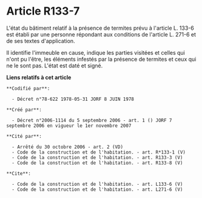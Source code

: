 # Article R133-7

L'état du bâtiment relatif à la présence de termites prévu à l'article L. 133-6 est établi par une personne répondant aux
conditions de l'article L. 271-6 et de ses textes d'application. 

Il identifie l'immeuble en cause, indique les parties visitées et celles qui n'ont pu l'être, les éléments infestés par la
présence de termites et ceux qui ne le sont pas. L'état est daté et signé.

**Liens relatifs à cet article**

	**Codifié par**:

	  - Décret n°78-622 1978-05-31 JORF 8 JUIN 1978

	**Créé par**:

	  - Décret n°2006-1114 du 5 septembre 2006 - art. 1 () JORF 7 septembre 2006 en vigueur le 1er novembre 2007

	**Cité par**:

	  - Arrêté du 30 octobre 2006 - art. 2 (VD)
	  - Code de la construction et de l'habitation. - art. R*133-1 (V)
	  - Code de la construction et de l'habitation. - art. R133-3 (V)
	  - Code de la construction et de l'habitation. - art. R133-8 (V)

	**Cite**:

	  - Code de la construction et de l'habitation. - art. L133-6 (V)
	  - Code de la construction et de l'habitation. - art. L271-6 (V)
